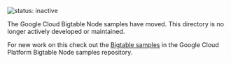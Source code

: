 ![status: inactive](https://img.shields.io/badge/status-inactive-red.svg)

The Google Cloud Bigtable Node samples have moved. This directory is no
longer actively developed or maintained.

For new work on this check out the
[Bigtable samples](https://github.com/googleapis/nodejs-bigtable/tree/master/samples)
in the Google Cloud Platform Bigtable Node samples repository.
